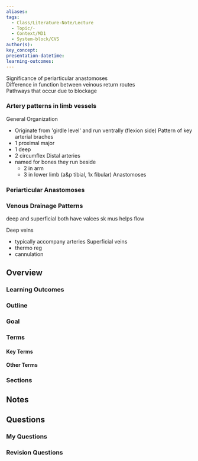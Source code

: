 ```yaml
---
aliases: 
tags:
  - Class/Literature-Note/Lecture
  - Topic/-
  - Context/MD1
  - System-block/CVS
author(s): 
key_concept: 
presentation-datetime: 
learning-outcomes:
---
```

Significance of periarticular anastomoses  
Difference in function between veinous return routes  
Pathways that occur due to blockage

### **Artery patterns** in limb vessels  
 
 General Organization
 - Originate from 'girdle level' and run ventrally (flexion side)
 Pattern of key arterial braches
 - 1 proximal major
 - 1 deep
 - 2 circumflex
Distal arteries
- named for bones they run beside
	- 2 in arm
	- 3 in lower limb (a&p tibial, 1x fibular)
Anastomoses

### Periarticular Anastomoses


### Venous Drainage Patterns
deep and superficial 
both have valces
sk mus helps flow

Deep veins
- typically accompany arteries
Superficial veins
- thermo reg
- cannulation
 


## Overview
### Learning Outcomes

### Outline

### Goal

### Terms
#### Key Terms

#### Other Terms

### Sections


## Notes


## Questions

### My Questions
### Revision Questions




